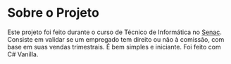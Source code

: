 # Sobre o Projeto

Este projeto foi feito durante o curso de Técnico de Informática no [Senac](https://www.sp.senac.br/ "Senac").
Consiste em validar se um empregado tem direito ou não à comissão, com base em suas vendas trimestrais.
É bem simples e iniciante. Foi feito com C# Vanilla.
